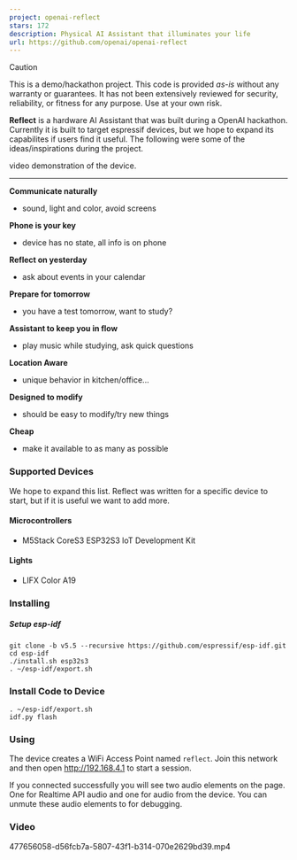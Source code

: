 ```yaml
---
project: openai-reflect
stars: 172
description: Physical AI Assistant that illuminates your life
url: https://github.com/openai/openai-reflect
---
```


Caution

This is a demo/hackathon project. This code is provided _as-is_ without any warranty or guarantees. It has not been extensively reviewed for security, reliability, or fitness for any purpose. Use at your own risk.

**Reflect** is a hardware AI Assistant that was built during a OpenAI hackathon. Currently it is built to target espressif devices, but we hope to expand its capabilites if users find it useful. The following were some of the ideas/inspirations during the project.

video demonstration of the device.

* * *

**Communicate naturally**

-   sound, light and color, avoid screens

**Phone is your key**

-   device has no state, all info is on phone

**Reflect on yesterday**

-   ask about events in your calendar

**Prepare for tomorrow**

-   you have a test tomorrow, want to study?

**Assistant to keep you in flow**

-   play music while studying, ask quick questions

**Location Aware**

-   unique behavior in kitchen/office...

**Designed to modify**

-   should be easy to modify/try new things

**Cheap**

-   make it available to as many as possible

### Supported Devices

We hope to expand this list. Reflect was written for a specific device to start, but if it is useful we want to add more.

#### Microcontrollers

-   M5Stack CoreS3 ESP32S3 loT Development Kit

#### Lights

-   LIFX Color A19

### Installing

##### Setup esp-idf

```
git clone -b v5.5 --recursive https://github.com/espressif/esp-idf.git
cd esp-idf
./install.sh esp32s3
. ~/esp-idf/export.sh
```

### Install Code to Device

```
. ~/esp-idf/export.sh
idf.py flash
```

### Using

The device creates a WiFi Access Point named `reflect`. Join this network and then open http://192.168.4.1 to start a session.

If you connected successfully you will see two audio elements on the page. One for Realtime API audio and one for audio from the device. You can unmute these audio elements to for debugging.

### Video

477656058-d56fcb7a-5807-43f1-b314-070e2629bd39.mp4
